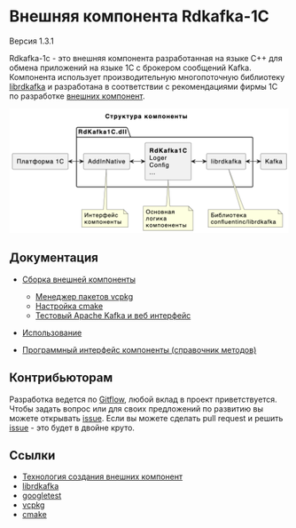 # Внешняя компонента Rdkafka-1C

Версия 1.3.1

Rdkafka-1c - это внешняя компонента разработанная на языке C++ для обмена приложений на языке 1С с брокером сообщений Kafka. Компонента использует производительную многопоточную библиотеку [librdkafka](https://github.com/confluentinc/librdkafka) и разработана в соответствии с рекомендациями фирмы 1С по разработке [внешних компонент](https://its.1c.ru/db/metod8dev/content/3221/hdoc).

![Структура компоненты](doc/res/structure.png)

## Документация

- [Сборка внешней компоненты](./doc/build.md)
  - [Менеджер пакетов vcpkg](./doc/vcpkg.md)
  - [Настройка cmake](./doc/cmake.md)
  - [Тестовый Apache Kafka и веб интерфейс](./doc/kafka.md)

- [Использование](./doc/how-to-use.md)
- [Программный интерфейс компоненты (справочник методов)](./doc/program-interface.md)

## Контрибьюторам

Разработка ведется по [Gitflow](https://www.atlassian.com/git/tutorials/comparing-workflows/gitflow-workflow), любой вклад в проект приветствуется. Чтобы задать вопрос или для своих предложений по развитию вы можете открывать [issue](https://github.com/sv-sand/rdkafka-1c/issues). Если вы можете сделать pull request и решить [issue](https://github.com/sv-sand/rdkafka-1c/issues) - это будет в двойне круто.

## Ссылки

- [Технология создания внешних компонент](https://its.1c.ru/db/metod8dev/content/3221/hdoc)
- [librdkafka](https://github.com/confluentinc/librdkafka)
- [googletest](https://github.com/google/googletest)
- [vcpkg](https://github.com/microsoft/vcpkg)
- [cmake](https://cmake.org)

